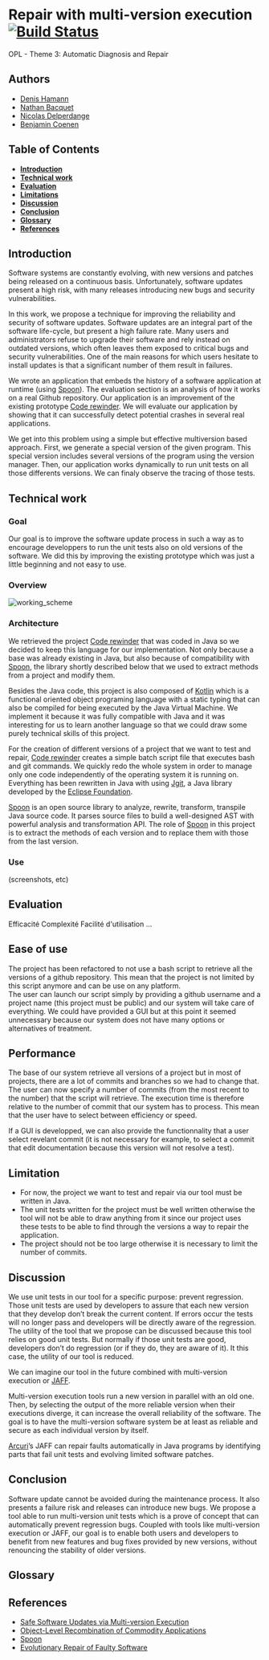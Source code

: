 # Repair with multi-version execution [![Build Status](https://travis-ci.org/Oupsla/OPL-RepairMultiVersion.svg?branch=master)](https://travis-ci.org/Oupsla/OPL-RepairMultiVersion)
OPL - Theme 3: Automatic Diagnosis and Repair
## Authors
- [Denis Hamann](https://github.com/denishamann)
- [Nathan Bacquet](https://github.com/Apolloch)
- [Nicolas Delperdange](https://github.com/Oupsla)
- [Benjamin Coenen](https://github.com/bnjjj)

## Table of Contents
- **[Introduction](#introduction)**   
- **[Technical work](#technical-work)**   
- **[Evaluation](#evaluation)**
- **[Limitations](#limitation)**  
- **[Discussion](#discussion)**
- **[Conclusion](#conclusion)**
- **[Glossary](#glossary)**
- **[References](#references)**

## Introduction

Software systems are constantly evolving, with new versions and patches being released on a continuous basis. Unfortunately, software updates present a high risk, with many releases introducing new bugs and security vulnerabilities.

In this work, we propose a technique for improving the reliability and security of software updates. Software updates are an integral part of the software life-cycle, but present a high failure rate. Many users and administrators refuse to upgrade their software and rely instead on outdated versions, which often leaves them exposed to critical bugs and security vulnerabilities. One of the main reasons for which users hesitate to install updates is that a significant number of them result in failures.

We wrote an application that embeds the history of a software application at runtime (using [Spoon](https://github.com/INRIA/spoon)). The evaluation section is an analysis of how it works on a real Github repository.
Our application is an improvement of the existing prototype [Code rewinder](https://github.com/dufaux/IDL-1). We will evaluate our application by showing that it can successfully detect potential crashes in several real applications.

We get into this problem using a simple but effective multiversion based approach. First, we generate a special version of the given program. This special version includes several versions of the program using the version manager. Then, our application works dynamically to run unit tests on all those differents versions. We can finaly observe the tracing of those tests.

## Technical work
### Goal
Our goal is to improve the software update process in such a way as to encourage developpers to run the unit tests also on old versions of the software. We did this by improving the existing prototype which was just a little beginning and not easy to use.

### Overview
![working_scheme](https://postimg.org/image/5r5p1nah3/ "How it works ?")

### Architecture
We retrieved the project [Code rewinder](https://github.com/dufaux/IDL-1) that was coded in Java so we decided to keep this language for our implementation. Not only because a base was already existing in Java, but also because of compatibility with [Spoon](http://spoon.gforge.inria.fr/ "spoon"), the library shortly described below that we used to extract methods from a project and modify them.

Besides the Java code, this project is also composed of [Kotlin](https://kotlinlang.org/) which is a functional oriented object programing language with a static typing that can also be compiled for being executed by the Java Virtual Machine. We implement it because it was fully compatible with Java and it was interesting for us to learn another language so that we could draw some purely technical skills of this project.

For the creation of different versions of a project that we want to test and repair, [Code rewinder](https://github.com/dufaux/IDL-1) creates a simple batch script file that executes bash and git commands. We quickly redo the whole system in order to manage only one code independently of the operating system it is running on. Everything has been rewritten in Java with using [Jgit](https://eclipse.org/jgit "Jgit"), a Java library developed by the [Eclipse Foundation](https://eclipse.org "Eclipse").

[Spoon](https://github.com/INRIA/spoon) is an open source library to analyze, rewrite, transform, transpile Java source code. It parses source files to build a well-designed AST with powerful analysis and transformation API. The role of [Spoon](https://github.com/INRIA/spoon) in this project is to extract the methods of  each version and to replace them with those from the last version.

### Use
(screenshots, etc)

## Evaluation
Efficacité
Complexité
Facilité d'utilisation
...

## Ease of use
The project has been refactored to not use a bash script to retrieve all the versions of a github repository. This mean that the project is not limited by this script anymore and can be use on any platform.  
The user can launch our script simply by providing a github username and a project name (this project must be public) and our system will take care of everything.
We could have provided a GUI but at this point it seemed unnecessary because our system does not have many options or alternatives of treatment.


## Performance
The base of our system retrieve all versions of a project but in most of projects, there are a lot of commits and branches so we had to change that.
The user can now specify a number of commits (from the most recent to the number) that the script will retrieve. The execution time is therefore relative to the number of commit that our system has to process. This mean that the user have to select between efficiency or speed.

If a GUI is developped, we can also provide the functionnality that a user select revelant commit (it is not necessary for example, to select a commit that edit documentation because this version will not resolve a test).

## Limitation

 - For now, the project we want to test and repair via our tool must be written in Java.
 - The unit tests written for the project must be well written otherwise the tool will not be able to draw anything from it since our project uses these tests to be able to find through the versions a way to repair the application.
 - The project should not be too large otherwise it is necessary to limit the number of commits.

## Discussion
We use unit tests in our tool for a specific purpose: prevent regression. Those unit tests are used by developers to assure that each new version that they develop don’t break the current content.
If errors occur the tests will no longer pass and developers will be directly aware of the regression. The utility of the tool that we propose can be discussed because this tool relies on good unit tests. But normally if those unit tests are good, developers don’t do regression (or if they do, they are aware of it). It this case, the utility of our tool is reduced.

We can imagine our tool in the future combined with multi-version execution or [JAFF](https://goo.gl/K4Nb3g).

Multi-version execution tools run a new version in parallel with an old one. Then, by selecting the output of the more reliable version when their executions diverge, it can increase the overall reliability of the software. The goal is to have the multi-version software system be at least as reliable and secure as each individual version by itself.

[Arcuri](https://sites.google.com/site/arcuri82/)’s JAFF can repair faults automatically in Java programs by identifying parts that fail unit tests and evolving limited software patches.


## Conclusion
Software update cannot be avoided during the maintenance process. It also presents a failure risk and releases can introduce new bugs. We propose a tool able to run multi-version unit tests which is a prove of concept that can automatically prevent regression bugs. Coupled with tools like multi-version execution or JAFF, our goal is to enable both users and developers to benefit from new features and bug fixes provided by new versions, without renouncing the stability of older versions.

## Glossary
## References

 - [Safe Software Updates via Multi-version Execution](http://srg.doc.ic.ac.uk/files/papers/mx-icse-13.pdf)
 - [Object-Level Recombination of Commodity Applications](http://people.scs.carleton.ca/~soma/pubs/bfoster-gecco-2010.pdf)
 - [Spoon](http://spoon.gforge.inria.fr/)
 - [Evolutionary Repair of Faulty Software](https://goo.gl/K4Nb3g)

